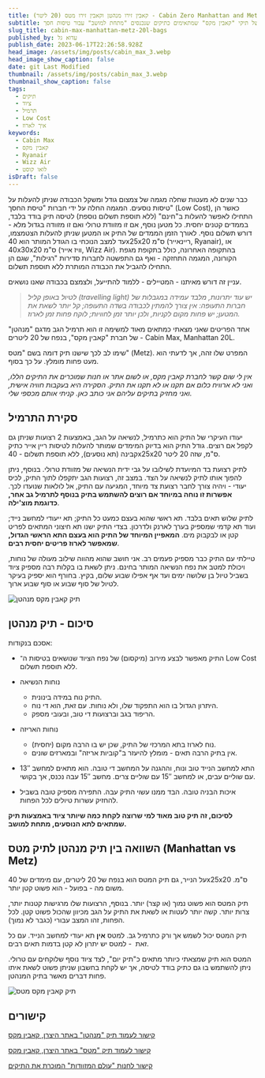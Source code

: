 ```yaml
---
title: קאבין זירו מנהטן וקאבין זירו מטס (20 ליטר) - Cabin Zero Manhattan and Mets (20L)
subtitle: סקירה של תיקי "קאבין מקס" שמתאימים כתיקים שנכנסים "מתחת למושב" עבור טיסות חסך
slug_title: cabin-max-manhattan-metz-20l-bags
published_by: עדוא גל
publish_date: 2023-06-17T22:26:58.928Z
head_image: /assets/img/posts/cabin_max_3.webp
head_image_show_caption: false
date: git Last Modified
thumbnail: /assets/img/posts/cabin_max_3.webp
thumbnail_show_caption: false
tags:
  - תיקים
  - ציוד
  - תרמיל
  - Low Cost
  - איך לארוז
keywords:
  - Cabin Max
  - קאבין מקס
  - Ryanair
  - Wizz Air
  - לואו קוסט
isDraft: false
---
```


כבר שנים לא מעטות שחלה מגמה של צמצום גודל ומשקל הכבודה שניתן להעלות על טיסות נוסעים. המגמה החלה על ידי חברות "טיסת החסך" (Low Cost), כאשר הן התחילו לאפשר להעלות ב"חינם" (ללא תוספת תשלום נוספת) לטיסה תיק בודד בלבד, בממדים קטנים יחסית. כל מטען נוסף, אם זו מזוודת טרולי ואם זו מזוודה בגדול מלא - דורש תשלום נוסף. לאורך הזמן הממדים של התיק או המטען שניתן להעלות הצטמצמו, עד למצב הנוכחי בו הגודל המותר הוא 40x25x20 ס"מ (ריינאייר, Ryanair), או 40x30x20 ס"מ (וויז אייר, Wizz Air). בהתקופה האחרונה, כולל בתקופת מגפת הקורונה, המגמה התחזקה - ואף גם התפשטה לחברות סדירות "רגילות", שגם הן התחילו להגביל את הכבודה המותרת ללא תוספת תשלום.

עניין זה דורש מאיתנו - המטיילים - ללמוד להתייעל, ולצמצם בכבודה שאנו נושאים.

>   _לטיול באופן קליל (travelling light) יש עוד יתרונות, מלבד עמידה במגבלות של חברות התעופה: אין צורך להמתין לכבודה בשדה התעופה; קל יותר לשאת את המטען; יש פחות מקום לקניות, ולכן יותר זמן לחוויות; לוקח פחות זמן לארוז._

אחד הפריטים שאני מצאתי כמתאים מאוד למשימה זו הוא תרמיל הגב מדגם "מנהטן" של חברת "קאבין מקס", בנפח של 20 ליטרים - Cabin Max, Manhattan 20L.

שימו לב לכך שישנו תיק דומה בשם "מטס" (Metz). המפרט שלו זהה, אך לדעתי הוא מעט פחות מומלץ. על כך בסוף.

_אין לי שום קשר לחברת קאבין מקס, או לשום אתר או חנות שמוכרים את התיקים הללו, ואני לא ארוויח כלום אם תקנו או לא תקנו את התיק. הסקירה היא בעקבות חוויה אישית, ואני מחזיק בתיקים עליהם אני כותב כאן. קניתי אותם מכספי שלי._

## **סקירת התרמיל**

יעודו העיקרי של התיק הוא כתרמיל, לנשיאה על הגב, באמצעות 2 רצועות שניתן גם לקפל אם רוצים. גודל התיק הוא בדיוק המימדים שמותר להעלות לטיסות ריין אייר כתיק קבינה (תא נוסעים), ללא תוספת תשלום - 40x25x20 ס"מ, שזה 20 ליטר.

לתיק רצועת בד המיועדת לשילובו על גבי ידית הנשיאה של מזוודת טרולי. בנוסף, ניתן להפוך אותו לתיק לנשיאה על הצד. במצב זה, רצועות הגב יתקפלו לתוך התיק, לכיס יעודי - ויהיה צורך לחבר רצועת צד מיוחד, המגיעה עם התיק, אל לולאות שנועדו לכך. **אפשרות זו נוחה במיוחד אם רוצים להשתמש בתיק בנוסף לתרמיל גב אחר, כדוגמת מוצ'ילה**. 

לתיק שלוש תאים בלבד. תא ראשי שהוא בעצם כמעט כל התיק; תא ייעודי למחשב נייד; ועוד תא קדמי שמספיק בערך לארנק ולדרכון. בצדי התיק ישנו תא חיצוני המתאים לפריט קטן או לבקבוק מים. **המאפיין המיוחד של התיק הוא בעצם התא הראשי הגדול, שמאפשר לארוז פריטים יחסית רבים**.

טיילתי עם התיק כבר מספיק פעמים רב. אני חושב שהוא מהווה שילוב מעולה של נוחות, ויכולת למטב את נפח הנשיאה המותר בחינם. ניתן לשאת בו בקלות רבה מספיק ציוד בשביל טיול בן שלושה ימים ועד אף אפילו שבוע שלום, בקיץ. בחורף הוא יספיק בעיקר לטיול של סוף שבוע או סוף שבוע ארוך.

![תיק קאבין מקס מנהטן](/assets/img/posts/cabin_max_3.jpg "תיק קאבין מקס מנהטן - בתצורות שונות")

## **סיכום - תיק מנהטן**

אסכם בנקודות:

- התיק מאפשר לבצע מירוב (מיקסום) של נפח הציוד שנושאים בטיסות ה־ Low Cost ללא תוספת תשלום.

- נוחות הנשיאה

  - התיק נוח במידה בינונית. 
  - היתרון הגדול בו הוא התפקוד שלו, ולא נוחות. עם זאת, הוא די נוח.
  - הריפוד בגב וברצועות די טוב, ובעובי מספק.

- נוחות האריזה

  - נוח לארוז בתא המרכזי של התיק, שכן יש בו הרבה מקום (יחסית).
  - אין בתיק הרבה תאים - מומלץ להיעזר ב"קוביות אריזה" ובמארזים שונים.

- התא למחשב הנייד טוב ונוח, וההגנה על המחשב די טובה. הוא מתאים למחשב 13″ עם שוליים עבים, או למחשב 15″ עם שוליים צרים. מחשב 15″ עבה נכנס, אך בקושי.

- איכות הבניה טובה. הבד ממנו עשוי התיק עבה. התפירה מספיק טובה בשביל להחזיק עשרות טיולים לכל הפחות.

**לסיכום, זה תיק טוב מאוד למי שרוצה לקחת כמה שיותר ציוד באמצעות תיק שמתאים לתא הנוסעים, מתחת למושב.**


## **השוואה בין תיק מנהטן לתיק מטס (Manhattan vs Metz)**

על הנייר, גם תיק המטס הוא בנפח של 20 ליטרים, עם מימדים של 40x25x20 ס"מ. משום מה - בפועל - הוא פשוט קטן יותר.

תיק המטס הוא פשוט נמוך (או קצר) יותר. בנוסף, הרצועות שלו מרגישות קטנות יותר, צרות יותר. קשה יותר לעטות או לשאת את התיק על הגב מכיוון שהכול פשוט קטן. לכל הפחות, זהו המצב עבורי (כגבר לא נמוך).

תיק המטס יכול לשמש אך ורק כתרמיל גב. למטס **אין** תא יעודי למחשב הנייד. עם כל זאת  - למטס יש יתרון לא קטן בדמות תאים רבים.

המטס הוא תיק שמצאתי כיותר מתאים כ"תיק יום", לצד ציוד נוסף שלוקחים עם טרולי. ניתן להשתמש בו גם כתיק בודד לטיסה, אך יש לקחת בחשבון שניתן פשוט לשאת איתו פחות דברים מאשר בתיק המנהטן.

![תיק קאבין מקס מטס](/assets/img/posts/cabin_max_metz_1.jpg "תיק קאבין מקס מטס")

## קישורים

[קישור לעמוד תיק "מנהטן" באתר היצרן, קאבין מקס](https://cabinmax.com/collections/ryanair/products/manhattan-stowaway-xl-20l-40x25x20cm-ryanair-free-under-seat-backpack-shoulder-bag)

[קישור לעמוד תיק "מטס" באתר היצרן, קאבין מקס](https://cabinmax.com/collections/ryanair/products/metz-stowaway-20l-cabin-backpack-flies-free-on-ryanair)

[קישור לחנות "עולם המזוודות" המוכרת את התיקים](https://www.mizvadot.com/c/%D7%AA%D7%99%D7%A7_%D7%92%D7%91_40x30x20_CABINMAX)
